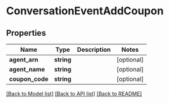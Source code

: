 # ConversationEventAddCoupon

## Properties
Name | Type | Description | Notes
------------ | ------------- | ------------- | -------------
**agent_arn** | **string** |  | [optional] 
**agent_name** | **string** |  | [optional] 
**coupon_code** | **string** |  | [optional] 

[[Back to Model list]](../README.md#documentation-for-models) [[Back to API list]](../README.md#documentation-for-api-endpoints) [[Back to README]](../README.md)


